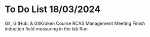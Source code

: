 # To Do List 18/03/2024
Git, GitHub, & GitKraken Course
RCAS Management Meeting
Finish induction field measuring in the lab
Run